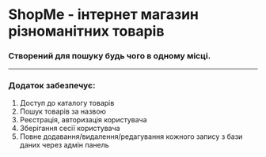 # ShopMe - інтернет магазин різноманітних товарів

### Створений для пошуку будь чого в одному місці.

---

### Додаток забезпечує:

1. Доступ до каталогу товарів
2. Пошук товарів за назвою
3. Реєстрація, авторизація користувача
4. Зберігання сесії користувача
5. Повне додавання/видалення/редагування кожного запису з бази даних через адмін панель